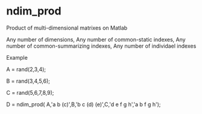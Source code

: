 # ndim_prod
Product of multi-dimensional matrixes on Matlab

Any number of dimensions, 
Any number of common-static indexes,
Any number of common-summarizing indexes,
Any number of individael indexes

Example

A = rand(2,3,4);

B = rand(3,4,5,6);

C = rand(5,6,7,8,9);

D = ndim_prod( A,'a b (c)',B,'b c (d) (e)',C,'d e f g h','a b f g h');

